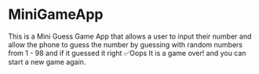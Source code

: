 # MiniGameApp
This is a Mini Guess Game App that allows a user to input their number and allow the phone to guess the number by guessing with random numbers from 1 - 98 and if it guessed it right :white_check_mark:Oops It is a game over! and you can start a new game again. 
